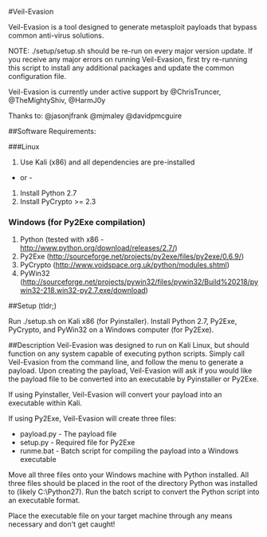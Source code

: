 #Veil-Evasion

Veil-Evasion is a tool designed to generate metasploit payloads that bypass common anti-virus solutions.

NOTE: ./setup/setup.sh should be re-run on every major version update. If you receive any major errors on running Veil-Evasion, first try re-running this script to install any additional packages and update the common configuration file.


Veil-Evasion is currently under active support by @ChrisTruncer, @TheMightyShiv, @HarmJ0y

Thanks to:
@jasonjfrank
@mjmaley
@davidpmcguire

##Software Requirements:

###Linux
1.  Use Kali (x86) and all dependencies are pre-installed

- or - 

1.  Install Python 2.7
2.  Install PyCrypto >= 2.3

### Windows (for Py2Exe compilation)
1.  Python (tested with x86 - http://www.python.org/download/releases/2.7/)
2.  Py2Exe (http://sourceforge.net/projects/py2exe/files/py2exe/0.6.9/)
3.  PyCrypto (http://www.voidspace.org.uk/python/modules.shtml)
4.  PyWin32 (http://sourceforge.net/projects/pywin32/files/pywin32/Build%20218/pywin32-218.win32-py2.7.exe/download)

##Setup (tldr;)

Run ./setup.sh on Kali x86 (for Pyinstaller).
Install Python 2.7, Py2Exe, PyCrypto, and PyWin32 on a Windows computer (for Py2Exe).  

##Description
Veil-Evasion was designed to run on Kali Linux, but should function on any system capable of executing python scripts.  Simply call Veil-Evasion from the command line, and follow the menu to generate a payload.  Upon creating the payload, Veil-Evasion will ask if you would like the payload file to be converted into an executable by Pyinstaller or Py2Exe.

If using Pyinstaller, Veil-Evasion will convert your payload into an executable within Kali.

If using Py2Exe, Veil-Evasion will create three files:

* payload.py - The payload file
* setup.py - Required file for Py2Exe
* runme.bat - Batch script for compiling the payload into a Windows executable

Move all three files onto your Windows machine with Python installed.  All three files should be placed in the root of the directory Python was installed to (likely C:\Python27).  Run the batch script to convert the Python script into an executable format.  

Place the executable file on your target machine through any means necessary and don't get caught!
